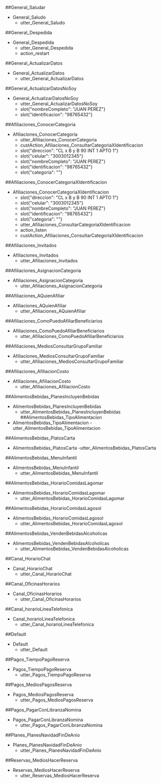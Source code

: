 ##General_Saludar
* General_Saludo
    - utter_General_Saludo


##General_Despedida    
* General_Despedida
    - utter_General_Despedida
    - action_restart

##General_ActualizarDatos
* General_ActualizarDatos
    - utter_General_ActualizarDatos

##General_ActualizarDatosNoSoy
* General_ActualizarDatosNoSoy
    - utter_General_ActualizarDatosNoSoy
    - slot{"nombreCompleto": "JUAN PEREZ"}
    - slot{"identificacion": "98765432"}

##Afiliaciones_ConocerCategoria
* Afiliaciones_ConocerCategoria
    - utter_Afiliaciones_ConocerCategoria
    - custAction_Afiliaciones_ConsultarCategoriaXIdentificacion
    - slot{"direccion": "CL x B y B 90 INT 1 APTO 1"}
    - slot{"celular": "3003012345"}
    - slot{"nombreCompleto": "JUAN PEREZ"}
    - slot{"identificacion": "98765432"}
    - slot{"categoria": ""}


##Afiliaciones_ConocerCategoriaXIdentificacion
* Afiliaciones_ConocerCategoriaXIdentificacion
    - slot{"direccion": "CL x B y B 90 INT 1 APTO 1"}
    - slot{"celular": "3003012345"}
    - slot{"nombreCompleto": "JUAN PEREZ"}
    - slot{"identificacion": "98765432"}
    - slot{"categoria": ""}
    - utter_Afiliaciones_ConsultarCategoriaXIdentificacion 
    - action_listen
    - custAction_Afiliaciones_ConsultarCategoriaXIdentificacion

##Afiliaciones_Invitados
* Afiliaciones_Invitados
    - utter_Afiliaciones_Invitados

##Afiliaciones_AsignacionCategoria
* Afiliaciones_AsignacionCategoria
    - utter_Afiliaciones_AsignacionCategoria

##Afiliaciones_AQuienAfiliar
* Afiliaciones_AQuienAfiliar
    - utter_Afiliaciones_AQuienAfiliar

##Afiliaciones_ComoPuedoAfiliarBeneficiarios
* Afiliaciones_ComoPuedoAfiliarBeneficiarios
    - utter_Afiliaciones_ComoPuedoAfiliarBeneficiarios

##Afiliaciones_MediosConsultarGrupoFamiliar
* Afiliaciones_MediosConsultarGrupoFamiliar
    - utter_Afiliaciones_MediosConsultarGrupoFamiliar

##Afiliaciones_AfiliacionCosto
* Afiliaciones_AfiliacionCosto
    - utter_Afiliaciones_AfiliacionCosto

##AlimentosBebidas_PlanesIncluyenBebidas
* AlimentosBebidas_PlanesIncluyenBebidas
    - utter_AlimentosBebidas_PlanesIncluyenBebidas
##AlimentosBebidas_TipoAlimentacion
* AlimentosBebidas_TipoAlimentacion
    -utter_AlimentosBebidas_TipoAlimentacion

##AlimentosBebidas_PlatosCarta
* AlimentosBebidas_PlatosCarta
    -utter_AlimentosBebidas_PlatosCarta

##AlimentosBebidas_MenuInfantil
* AlimentosBebidas_MenuInfantil
    - utter_AlimentosBebidas_MenuInfantil

##AlimentosBebidas_HorarioComidasLagomar
* AlimentosBebidas_HorarioComidasLagomar
    - utter_AlimentosBebidas_HorarioComidasLagomar

##AlimentosBebidas_HorarioComidasLagosol
* AlimentosBebidas_HorarioComidasLagosol
    - utter_AlimentosBebidas_HorarioComidasLagosol

##AlimentosBebidas_VendenBebidasAlcoholicas
* AlimentosBebidas_VendenBebidasAlcoholicas
    - utter_AlimentosBebidas_VendenBebidasAlcoholicas

##Canal_HorarioChat
* Canal_HorarioChat
    - utter_Canal_HorarioChat

##Canal_OficinasHorarios
* Canal_OficinasHorarios
    - utter_Canal_OficinasHorarios

##Canal_horarioLineaTelefonica
* Canal_horarioLineaTelefonica
    - utter_Canal_horarioLineaTelefonica

##Default
* Default
    - utter_Default

##Pagos_TiempoPagoReserva
* Pagos_TiempoPagoReserva
    - utter_Pagos_TiempoPagoReserva

##Pagos_MediosPagosReserva
* Pagos_MediosPagosReserva
    - utter_Pagos_MediosPagosReserva

##Pagos_PagarConLibranzaNomina
* Pagos_PagarConLibranzaNomina
    - utter_Pagos_PagarConLibranzaNomina

##Planes_PlanesNavidadFinDeAnio
* Planes_PlanesNavidadFinDeAnio
    - utter_Planes_PlanesNavidadFinDeAnio

##Reservas_MediosHacerReserva
* Reservas_MediosHacerReserva
    - utter_Reservas_MediosHacerReserva